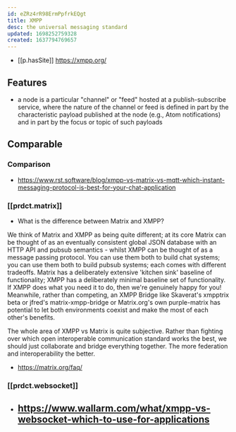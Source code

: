 ```yaml
---
id: eZRz4rR98ErmPpfrkEQgt
title: XMPP
desc: the universal messaging standard
updated: 1698252759328
created: 1637794769657
---
```




- [[p.hasSite]] https://xmpp.org/

## Features

- a node is a particular "channel" or "feed" hosted at a publish-subscribe service, where the nature of the channel or feed is defined in part by the characteristic payload published at the node (e.g., Atom notifications) and in part by the focus or topic of such payloads


## Comparable

### Comparison

- https://www.rst.software/blog/xmpp-vs-matrix-vs-mqtt-which-instant-messaging-protocol-is-best-for-your-chat-application

### [[prdct.matrix]]

- What is the difference between Matrix and XMPP?

We think of Matrix and XMPP as being quite different; at its core Matrix can be thought of as an eventually consistent global JSON database with an HTTP API and pubsub semantics - whilst XMPP can be thought of as a message passing protocol. You can use them both to build chat systems; you can use them both to build pubsub systems; each comes with different tradeoffs. Matrix has a deliberately extensive 'kitchen sink' baseline of functionality; XMPP has a deliberately minimal baseline set of functionality. If XMPP does what you need it to do, then we're genuinely happy for you! Meanwhile, rather than competing, an XMPP Bridge like Skaverat's xmpptrix beta or jfred's matrix-xmpp-bridge or Matrix.org's own purple-matrix has potential to let both environments coexist and make the most of each other's benefits.

The whole area of XMPP vs Matrix is quite subjective. Rather than fighting over which open interoperable communication standard works the best, we should just collaborate and bridge everything together. The more federation and interoperability the better.
  - https://matrix.org/faq/
  
### [[prdct.websocket]]

- https://www.wallarm.com/what/xmpp-vs-websocket-which-to-use-for-applications
  - 